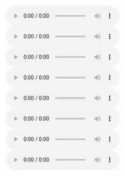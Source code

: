 <audio controls>
  <source src="https://bafybeibmh3f454nfk3qjv3yef6vvaowpimcai3ann23kzpjvs2xa33brum.ipfs.dweb.link/Michael%20Kanaan%20-%20T-Minus%20AI/T-Minus%20AI.mp3" type="audio/mpeg">
</audio>

<audio controls>
  <source src="https://bafybeibmh3f454nfk3qjv3yef6vvaowpimcai3ann23kzpjvs2xa33brum.ipfs.dweb.link/Henry%20A.%20Kissinger%20et%20al.%20-%20The%20Age%20of%20AI/The%20Age%20of%20AI%20-%20And%20Our%20Human%20Future.m4b" type="audio/mpeg">
</audio>

<audio controls>
  <source src="https://bafybeiffqwhhns3fbnhvfq2tjoixlqllukhoaxqcufzwijvkxtrn7qtzxa.ipfs.dweb.link/Francois%20Chollet%20-%20Deep%20Learning%20with%20Python/Francois%20Chollet%20-%20Deep%20Learning%20with%20Python.mp3" type="audio/mpeg">
</audio>

<audio controls>
  <source src="https://bafybeiffqwhhns3fbnhvfq2tjoixlqllukhoaxqcufzwijvkxtrn7qtzxa.ipfs.dweb.link/Hobson%20Lane,%20Hannes%20Hapke,%20Cole%20Howard%20-%20Natural%20Language%20Processing%20in%20Action%20Understanding,%20Analyzing,%20and%20Generating%20Text%20with%20Python/Hobson%20Lane,%20Hannes%20Hapke,%20Cole%20Howard%20-%20Natural%20Language%20Processing%20in%20Action%20Understanding,%20Analyzing,%20and%20Generating%20Text%20with%20Python.mp3" type="audio/mpeg">
</audio>

<audio controls>
  <source src="https://bafybeiffqwhhns3fbnhvfq2tjoixlqllukhoaxqcufzwijvkxtrn7qtzxa.ipfs.dweb.link/How%20to%20Create%20a%20Mind.m4b" type="audio/mpeg">
</audio>

<audio controls>
  <source src="https://bafybeiffqwhhns3fbnhvfq2tjoixlqllukhoaxqcufzwijvkxtrn7qtzxa.ipfs.dweb.link/Nick%20Bostrom%20-%20Superintelligence/Superintelligence.mp3" type="audio/mpeg">
</audio>

<audio controls>
  <source src="https://bafybeiffqwhhns3fbnhvfq2tjoixlqllukhoaxqcufzwijvkxtrn7qtzxa.ipfs.dweb.link/Stuart%20Russell%20-%20Human%20Compatible/Human%20Compatible.mp3" type="audio/mpeg">
</audio>

<audio controls>
  <source src="https://bafybeiacozgnazjsqupmjokothlta43d4c6lm2aaa7qc5qwc2cdbn6n754.ipfs.dweb.link/?filename=Artificial+Intelligence+and+the+Future+of+Power%EA%9E%89+5+Battlegrounds+-+Rajiv+Malhotra.mp3" type="audio/mpeg">
</audio>
